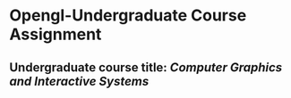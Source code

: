 # Opengl-Undergraduate Course Assignment

## Undergraduate course title: ___Computer Graphics and Interactive Systems___
